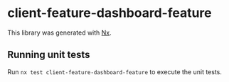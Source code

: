 # client-feature-dashboard-feature

This library was generated with [Nx](https://nx.dev).

## Running unit tests

Run `nx test client-feature-dashboard-feature` to execute the unit tests.
